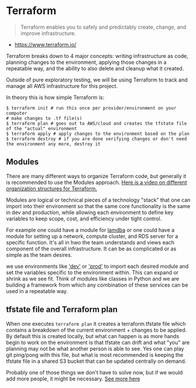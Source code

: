 # Terraform

> Terraform enables you to safely and predictably create, change, and improve infrastructure.   

* https://www.terraform.io/ 

Terraform breaks down to 4 major concepts: writing infrastructure as code, planning changes to the environment, applying those changes in a repeatable way, and the ability to also delete and cleanup what it created.

Outside of pure exploratory testing, we will be using Terraform to track and manage all AWS infrastructure for this project. 

In theory this is how simple Terraform is:  

```
$ terraform init # run this once per provider/environment on your computer
# make changes to .tf file(s)
$ terraform plan # goes out to AWS/cloud and creates the tfstate file of the "actual" environment
$ terraform apply # apply changes to the environment based on the plan
$ terraform destroy # if you are done verifying changes or don't need the environment any more, destroy it
```

## Modules
There are many different ways to organize Terraform code, but generally it is recommended to use the Modules approach. [Here is a video on different organization structures for Terraform.](https://www.youtube.com/watch?v=wgzgVm7Sqlk) 

Modules are logical or technical pieces of a technology "stack" that one can import into their environment so that the same core functionality is the same in dev and production, while allowing each environment to define key variables to keep scope, cost, and efficiency under tight control.

For example one could have a module for [lamdba](modules/lambda/lambda.tf) or one could have a module for setting up a network, compute cluster, and RDS server for a specific function. It's all in hwo the team understands and views each component of the overall infrastructure. It can be as complicated or as simple as the team desires. 

we use environments like ['dev'](dev/) or ['prod'](prod/) to import each desired module and set the variables specific to the environment within. This can expand or shrink as we see fit. Think of modules like classes in Python and we are building a framework from which any combination of these services can be used in a repeatable way.


## tfstate file and Terraform plan
When one executes `terraform plan` it creates a terraform.tfstate file which contains a breakdown of the current environment + changes to be applied. By default this is created locally, but what can happen is as more hands begin to work on the environment is that tfstate can drift and what "you" are planning may not be what another person is able to see. Yes one can play git ping/pong with this file, but what is most recommended is keeping the tfstate file in a shared S3 bucket that can be updated centrally on demand.

Probably one of those things we don't have to solve now, but if we would add more people, it might be necessary.
[See more here](https://www.terraform.io/docs/backends/)



